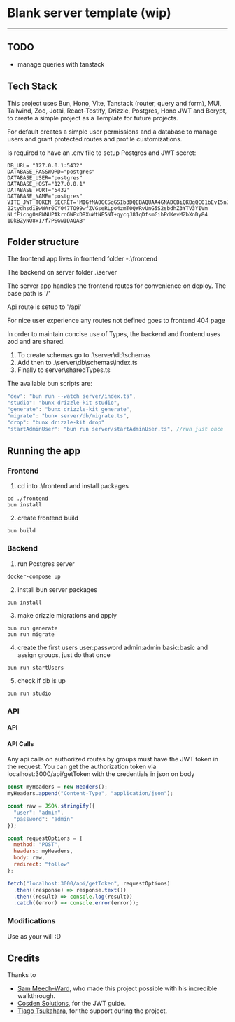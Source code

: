 # Blank server template (wip)
---
## TODO

- manage queries with tanstack

## Tech Stack

This project uses Bun, Hono, Vite, Tanstack (router, query and form), MUI, Tailwind, Zod, Jotai, React-Tostify, Drizzle, Postgres, Hono JWT and Bcrypt, to create a simple project as a Template for future projects.

For default creates a simple user permissions and a database to manage users and grant protected routes and profile customizations.

Is required to have an .env file to setup Postgres and JWT secret:

```
DB_URL= "127.0.0.1:5432"
DATABASE_PASSWORD="postgres"
DATABASE_USER="postgres"
DATABASE_HOST="127.0.0.1"
DATABASE_PORT="5432"
DATABASE_NAME="postgres"
VITE_JWT_TOKEN_SECRET='MIGfMA0GCSqGSIb3DQEBAQUAA4GNADCBiQKBgQC01bEvI5n7L4pPLdF32nVJbqSQ
22tydhsdiBwWAr0CY047TO99wfZVGseRLpo4zmT0QWRvUnG5S2sbdhZ3YTV3YIVm
NLfFicngOs8WNUPAkrnGWFxDRXuWtNE5NT+qycqJ81qDfsmGihPdKevMZbXnDy84
1DkBZyNQ8x1/f7PSGwIDAQAB'
```
## Folder structure

The frontend app lives in frontend folder
-.\frontend

The backend on server folder
.\server

The server app handles the frontend routes for convenience on deploy. The base path is '/'

Api route is setup to '/api'

For nice user experience any routes not defined goes to frontend 404 page

In order to maintain concise use of Types, the backend and frontend uses zod and are shared.

1. To create schemas go to .\server\db\schemas
2. Add then to .\server\db\schemas\index.ts
3. Finally to server\sharedTypes.ts

The available bun scripts are:
```js
"dev": "bun run --watch server/index.ts",
"studio": "bunx drizzle-kit studio",
"generate": "bunx drizzle-kit generate",
"migrate": "bunx server/db/migrate.ts",
"drop": "bunx drizzle-kit drop"
"startAdminUser": "bun run server/startAdminUser.ts", //run just once
```
   
## Running the app

### Frontend
1. cd into .\frontend and install packages
```
cd ./frontend
bun install
```
2. create frontend build
```
bun build
```

### Backend
1. run Postgres server 
```
docker-compose up
```

2. install bun server packages
```
bun install
```

3. make drizzle migrations and apply
```
bun run generate
bun run migrate
```
4. create the first users user:password admin:admin basic:basic and assign groups, just do that once

```
bun run startUsers
```

5. check if db is up
```
bun run studio
```

### API 

#### API


#### API Calls
Any api calls on authorized routes by groups must have the JWT token in the request.
You can get the authorization token via localhost:3000/api/getToken with the credentials in json on body

```js
const myHeaders = new Headers();
myHeaders.append("Content-Type", "application/json");

const raw = JSON.stringify({
  "user": "admin",
  "password": "admin"
});

const requestOptions = {
  method: "POST",
  headers: myHeaders,
  body: raw,
  redirect: "follow"
};

fetch("localhost:3000/api/getToken", requestOptions)
  .then((response) => response.text())
  .then((result) => console.log(result))
  .catch((error) => console.error(error));
````

### Modifications

Use as your will :D

## Credits

Thanks to
- [Sam Meech-Ward](https://www.youtube.com/watch?v=jXyTIQOfTTk), who made this project possible with his incredible walkthrough.
- [Cosden Solutions](https://www.youtube.com/watch?v=AcYF18oGn6Y), for the JWT guide.
- [Tiago Tsukahara](https://www.linkedin.com/in/tiagotsukahara/), for the support during the project.
